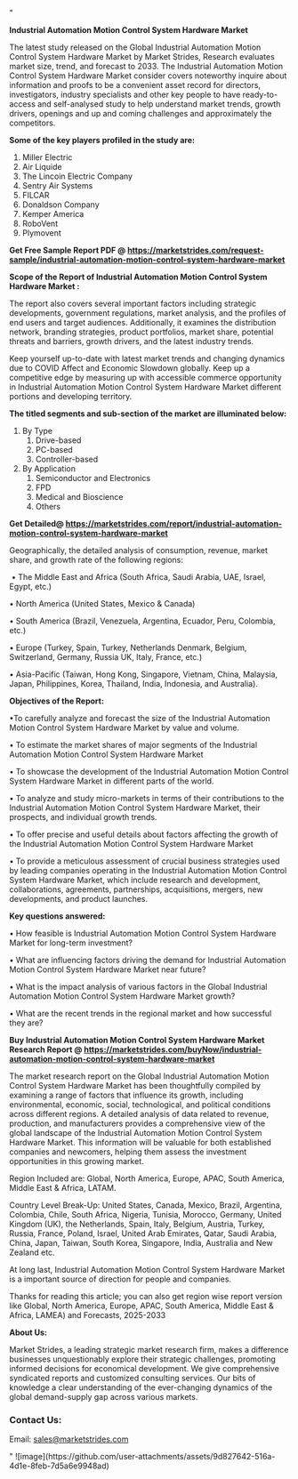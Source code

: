 "<p><strong>Industrial Automation Motion Control System Hardware Market</strong></p>
<p>The latest study released on the Global Industrial Automation Motion Control System Hardware Market by Market Strides, Research evaluates market size, trend, and forecast to 2033. The Industrial Automation Motion Control System Hardware Market consider covers noteworthy inquire about information and proofs to be a convenient asset record for directors, investigators, industry specialists and other key people to have ready-to-access and self-analysed study to help understand market trends, growth drivers, openings and up and coming challenges and approximately the competitors.</p>
<p><strong> Some of the key players profiled in the study are: </strong></p>
<p><ol><li>Miller Electric</li><li>Air Liquide</li><li>The Lincoin Electric Company</li><li>Sentry Air Systems</li><li>FILCAR</li><li>Donaldson Company</li><li>Kemper America</li><li>RoboVent</li><li>Plymovent</li></ol></p>
<p><strong>Get Free Sample Report PDF @ <a href=https://marketstrides.com/request-sample/industrial-automation-motion-control-system-hardware-market>https://marketstrides.com/request-sample/industrial-automation-motion-control-system-hardware-market</a></strong></p>
<p><strong> Scope of the Report of Industrial Automation Motion Control System Hardware Market : </strong></p>
<p>The report also covers several important factors including strategic developments, government regulations, market analysis, and the profiles of end users and target audiences. Additionally, it examines the distribution network, branding strategies, product portfolios, market share, potential threats and barriers, growth drivers, and the latest industry trends.</p>
<p>Keep yourself up-to-date with latest market trends and changing dynamics due to COVID Affect and Economic Slowdown globally. Keep up a competitive edge by measuring up with accessible commerce opportunity in Industrial Automation Motion Control System Hardware Market different portions and developing territory.</p>
<p><strong> The titled segments and sub-section of the market are illuminated below: </strong></p>
<p><ol><li>By Type<ol><li>Drive-based</li><li>PC-based</li><li>Controller-based</li></ol></li><li>By Application<ol><li>Semiconductor and Electronics</li><li>FPD</li><li>Medical and Bioscience</li><li>Others</li></ol></li></ol></p>
<p><strong>Get Detailed@ <a href=https://marketstrides.com/report/industrial-automation-motion-control-system-hardware-market>https://marketstrides.com/report/industrial-automation-motion-control-system-hardware-market</a></strong></p>
<p>Geographically, the detailed analysis of consumption, revenue, market share, and growth rate of the following regions:</p>
<p>&nbsp;&bull; The Middle East and Africa (South Africa, Saudi Arabia, UAE, Israel, Egypt, etc.)</p>
<p>&bull; North America (United States, Mexico &amp; Canada)</p>
<p>&bull; South America (Brazil, Venezuela, Argentina, Ecuador, Peru, Colombia, etc.)</p>
<p>&bull; Europe (Turkey, Spain, Turkey, Netherlands Denmark, Belgium, Switzerland, Germany, Russia UK, Italy, France, etc.)</p>
<p>&bull; Asia-Pacific (Taiwan, Hong Kong, Singapore, Vietnam, China, Malaysia, Japan, Philippines, Korea, Thailand, India, Indonesia, and Australia).</p>
<p><strong>Objectives of the Report: </strong></p>
<p>&bull;To carefully analyze and forecast the size of the Industrial Automation Motion Control System Hardware Market by value and volume.</p>
<p>&bull; To estimate the market shares of major segments of the Industrial Automation Motion Control System Hardware Market</p>
<p>&bull; To showcase the development of the Industrial Automation Motion Control System Hardware Market in different parts of the world.</p>
<p>&bull; To analyze and study micro-markets in terms of their contributions to the Industrial Automation Motion Control System Hardware Market, their prospects, and individual growth trends.</p>
<p>&bull; To offer precise and useful details about factors affecting the growth of the Industrial Automation Motion Control System Hardware Market</p>
<p>&bull; To provide a meticulous assessment of crucial business strategies used by leading companies operating in the Industrial Automation Motion Control System Hardware Market, which include research and development, collaborations, agreements, partnerships, acquisitions, mergers, new developments, and product launches.</p>
<p><strong>Key questions answered: </strong></p>
<p>&bull; How feasible is Industrial Automation Motion Control System Hardware Market for long-term investment?</p>
<p>&bull; What are influencing factors driving the demand for Industrial Automation Motion Control System Hardware Market near future?</p>
<p>&bull; What is the impact analysis of various factors in the Global Industrial Automation Motion Control System Hardware Market growth?</p>
<p>&bull; What are the recent trends in the regional market and how successful they are?</p>
<p><strong>Buy Industrial Automation Motion Control System Hardware Market Research Report @&nbsp;<a href=https://marketstrides.com/buyNow/industrial-automation-motion-control-system-hardware-market>https://marketstrides.com/buyNow/industrial-automation-motion-control-system-hardware-market</a></strong></p>
<p>The market research report on the Global Industrial Automation Motion Control System Hardware Market has been thoughtfully compiled by examining a range of factors that influence its growth, including environmental, economic, social, technological, and political conditions across different regions. A detailed analysis of data related to revenue, production, and manufacturers provides a comprehensive view of the global landscape of the Industrial Automation Motion Control System Hardware Market. This information will be valuable for both established companies and newcomers, helping them assess the investment opportunities in this growing market.</p>
<p>Region Included are: Global, North America, Europe, APAC, South America, Middle East &amp; Africa, LATAM.</p>
<p>Country Level Break-Up: United States, Canada, Mexico, Brazil, Argentina, Colombia, Chile, South Africa, Nigeria, Tunisia, Morocco, Germany, United Kingdom (UK), the Netherlands, Spain, Italy, Belgium, Austria, Turkey, Russia, France, Poland, Israel, United Arab Emirates, Qatar, Saudi Arabia, China, Japan, Taiwan, South Korea, Singapore, India, Australia and New Zealand etc.</p>
<p>At long last, Industrial Automation Motion Control System Hardware Market is a important source of direction for people and companies.</p>
<p>Thanks for reading this article; you can also get region wise report version like Global, North America, Europe, APAC, South America, Middle East &amp; Africa, LAMEA) and Forecasts, 2025-2033</p>
<p><strong>About Us: </strong></p>
<p>Market Strides, a leading strategic market research firm, makes a difference businesses unquestionably explore their strategic challenges, promoting informed decisions for economical development. We give comprehensive syndicated reports and customized consulting services. Our bits of knowledge a clear understanding of the ever-changing dynamics of the global demand-supply gap across various markets.</p>
<h3>Contact Us:</h3>
<p>Email: <a href=mailto:sales@marketstrides.com>sales@marketstrides.com</a></p>"
![image](https://github.com/user-attachments/assets/9d827642-516a-4d1e-8feb-7d5a6e9948ad)
